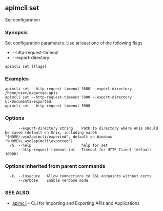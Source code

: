 ## apimcli set

Set configuration

### Synopsis


Set configuration parameters. Use at least one of the following flags
* --http-request-timeout <time-in-milli-seconds>
* --export-directory <path-to-directory-where-apis-should-be-saved>

```
apimcli set [flags]
```

### Examples

```
apimcli set --http-request-timeout 3600 --export-directory /home/user/exported-apis
apimcli set --http-request-timeout 5000 --export-directory C:\Documents\exported
apimcli set --http-request-timeout 5000
```

### Options

```
      --export-directory string    Path to directory where APIs should be saved (default on Unix, including macOS "$HOME/.wso2apimcli/exported", default on Windows "%HOME%\.wso2apimcli\exported")
  -h, --help                       help for set
      --http-request-timeout int   Timeout for HTTP Client (default 10000)
```

### Options inherited from parent commands

```
  -k, --insecure   Allow connections to SSL endpoints without certs
      --verbose    Enable verbose mode
```

### SEE ALSO
* [apimcli](apimcli.md)	 - CLI for Importing and Exporting APIs and Applications

